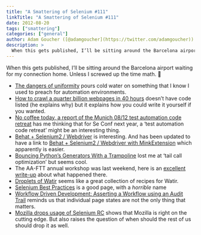 ```yaml
---
title: "A Smattering of Selenium #111"
linkTitle: "A Smattering of Selenium #111"
date: 2012-08-20
tags: ["smattering"]
categories: ["general"]
author: Adam Goucher ([@adamgoucher](https://twitter.com/adamgoucher))
description: >
  When this gets published, I’ll be sitting around the Barcelona airport waiting for my connection home.
---
```



When this gets published, I’ll be sitting around the Barcelona airport waiting for my connection home. Unless I screwed up the time math. 🙂

*   [The dangers of uniformity](http://agiletesting.blogspot.co.at/2012/08/the-dangers-of-uniformity.html) pours cold water on something that I know I used to preach for automation environments.
*   [How to crawl a quarter billion webpages in 40 hours](http://www.michaelnielsen.org/ddi/how-to-crawl-a-quarter-billion-webpages-in-40-hours/) doesn’t have code listed (he explains why) but it explains how you could write it yourself if you wanted.
*   [No coffee today, a report of the Munich 08/12 test automation code retreat](http://cultivatecode.blogspot.de/2012/08/no-coffee-today-report-of-munich-0812.html) has me thinking that for Se Conf next year, a ‘test automation code retreat’ might be an interesting thing.
*   [Behat + Selenium2 / Webdriver](http://michaelheap.com/behat-selenium2-webdriver/) is interesting. And has been updated to have a link to [Behat + Selenium2 / Webdriver with MinkExtension](http://michaelheap.com/behat-selenium2-webdriver-with-minkextension/) which apparently is easier.
*   [Bouncing Python’s Generators With a Trampoline](http://usrsb.in/blog/blog/2012/08/12/bouncing-pythons-generators-with-a-trampoline/) lost me at ‘tail call optimization’ but seems cool.
*   The AA-FTT annual workshop was last weekend, here is an [excellent write-up](http://craigsmith.id.au/2012/08/13/aaftt-workshop-2012-dallas/) about what happened there.
*   [Droplets of Watir](http://markoh.eu/droplets) seems like a great collection of recipes for Watir.
*   [Selenium Best Practices](http://mestachs.wordpress.com/2012/08/13/selenium-best-practices/) is a good page, with a _horrible_ name
*   [Workflow Driven Development: Asserting a Workflow using an Audit Trail](http://randonom.com/blog/2012/08/workflow-driven-development-asserting-a-workflow-using-an-audit-trail/) reminds us that individual page states are not the only thing that matters.
*   [Mozilla drops usage of Selenium RC](http://blargon7.com/2012/08/mozilla-drops-usage-of-selenium-rc/) shows that Mozilla is right on the cutting edge. But also raises the question of when should the rest of us should drop it as well.
